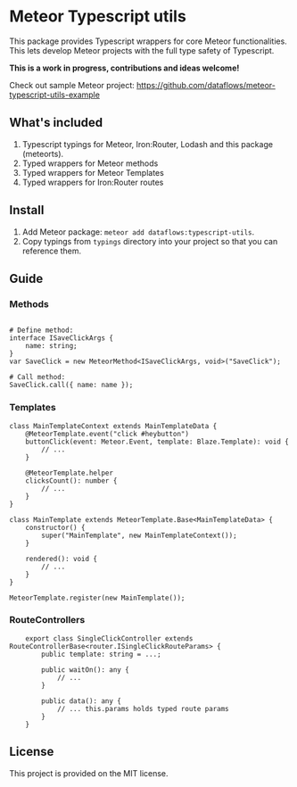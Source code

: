 # Meteor Typescript utils
This package provides Typescript wrappers for core Meteor functionalities. This lets develop Meteor projects with the full type safety of Typescript.

__This is a work in progress, contributions and ideas welcome!__

Check out sample Meteor project: https://github.com/dataflows/meteor-typescript-utils-example

## What's included
1. Typescript typings for Meteor, Iron:Router, Lodash and this package (meteorts).
2. Typed wrappers for Meteor methods
3. Typed wrappers for Meteor Templates
4. Typed wrappers for Iron:Router routes

## Install
1. Add Meteor package: `meteor add dataflows:typescript-utils`.
2. Copy typings from `typings` directory into your project so that you can reference them.

## Guide

### Methods
```

# Define method:
interface ISaveClickArgs {
    name: string;
}
var SaveClick = new MeteorMethod<ISaveClickArgs, void>("SaveClick");

# Call method:
SaveClick.call({ name: name });
```

### Templates
```
class MainTemplateContext extends MainTemplateData {
    @MeteorTemplate.event("click #heybutton")
    buttonClick(event: Meteor.Event, template: Blaze.Template): void {
        // ...
    }

    @MeteorTemplate.helper
    clicksCount(): number {
        // ...
    }
}

class MainTemplate extends MeteorTemplate.Base<MainTemplateData> {
    constructor() {
        super("MainTemplate", new MainTemplateContext());
    }

    rendered(): void {
        // ...
    }
}

MeteorTemplate.register(new MainTemplate());
```

### RouteControllers
```
    export class SingleClickController extends RouteControllerBase<router.ISingleClickRouteParams> {
        public template: string = ...;

        public waitOn(): any {
            // ...
        }

        public data(): any {
            // ... this.params holds typed route params
        }
    }
```

## License
This project is provided on the MIT license.
